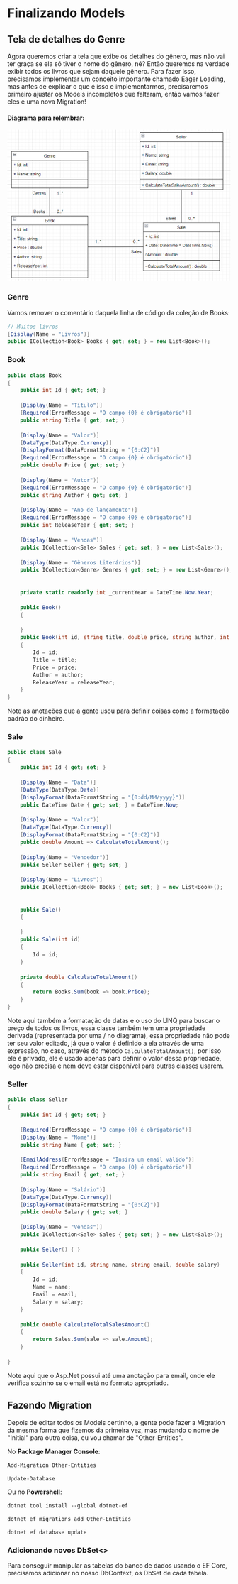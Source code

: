 # Finalizando Models

## Tela de detalhes do Genre

Agora queremos criar a tela que exibe os detalhes do gênero, mas não vai ter graça se ela só tiver o nome do gênero, né? Então queremos na verdade exibir todos os livros que sejam daquele gênero. Para fazer isso, precisamos implementar um conceito importante chamado Eager Loading, mas antes de explicar o que é isso e implementarmos, precisaremos primeiro ajustar os Models incompletos que faltaram, então vamos fazer eles e uma nova Migration!

#### Diagrama para relembrar:

![Diagrama de classe do projeto](./10restoDoCRUDGenre/diagramaClasseProjeto.png)

### Genre

Vamos remover o comentário daquela linha de código da coleção de Books:

```c#
// Muitos livros
[Display(Name = "Livros")]
public ICollection<Book> Books { get; set; } = new List<Book>();
```

### Book

```c#
public class Book
{
    public int Id { get; set; }

    [Display(Name = "Título")]
    [Required(ErrorMessage = "O campo {0} é obrigatório")]
    public string Title { get; set; }

    [Display(Name = "Valor")]
    [DataType(DataType.Currency)]
    [DisplayFormat(DataFormatString = "{0:C2}")]
    [Required(ErrorMessage = "O campo {0} é obrigatório")]
    public double Price { get; set; }

    [Display(Name = "Autor")]
    [Required(ErrorMessage = "O campo {0} é obrigatório")]
    public string Author { get; set; }

    [Display(Name = "Ano de lançamento")]
    [Required(ErrorMessage = "O campo {0} é obrigatório")]
    public int ReleaseYear { get; set; }

    [Display(Name = "Vendas")]
    public ICollection<Sale> Sales { get; set; } = new List<Sale>();

    [Display(Name = "Gêneros Literários")]
    public ICollection<Genre> Genres { get; set; } = new List<Genre>();


    private static readonly int _currentYear = DateTime.Now.Year;

    public Book()
    {

    }
    public Book(int id, string title, double price, string author, int releaseYear)
    {
        Id = id;
        Title = title;
        Price = price;
        Author = author;
        ReleaseYear = releaseYear;
    }
}
```

Note as anotações que a gente usou para definir coisas como a formatação padrão do dinheiro.

### Sale

```c#
public class Sale
{
    public int Id { get; set; }

    [Display(Name = "Data")]
    [DataType(DataType.Date)]
    [DisplayFormat(DataFormatString = "{0:dd/MM/yyyy}")]
    public DateTime Date { get; set; } = DateTime.Now;

    [Display(Name = "Valor")]
    [DataType(DataType.Currency)]
    [DisplayFormat(DataFormatString = "{0:C2}")]
    public double Amount => CalculateTotalAmount();

    [Display(Name = "Vendedor")]
    public Seller Seller { get; set; }

    [Display(Name = "Livros")]
    public ICollection<Book> Books { get; set; } = new List<Book>();


    public Sale()
    {

    }
    public Sale(int id)
    {
        Id = id;
    }

    private double CalculateTotalAmount()
    {
        return Books.Sum(book => book.Price);
    }
}
```

Note aqui também a formatação de datas e o uso do LINQ para buscar o preço de todos os livros, essa classe também tem uma propriedade derivada (representada por uma / no diagrama), essa propriedade não pode ter seu valor editado, já que o valor é definido a ela através de uma expressão, no caso, através do método `CalculateTotalAmount()`, por isso ele é privado, ele é usado apenas para definir o valor dessa propriedade, logo não precisa e nem deve estar disponível para outras classes usarem.

### Seller

```c#
public class Seller
{
    public int Id { get; set; }

    [Required(ErrorMessage = "O campo {0} é obrigatório")]
    [Display(Name = "Nome")]
    public string Name { get; set; }

    [EmailAddress(ErrorMessage = "Insira um email válido")]
    [Required(ErrorMessage = "O campo {0} é obrigatório")]
    public string Email { get; set; }

    [Display(Name = "Salário")]
    [DataType(DataType.Currency)]
    [DisplayFormat(DataFormatString = "{0:C2}")]
    public double Salary { get; set; }
    
    [Display(Name = "Vendas")]
    public ICollection<Sale> Sales { get; set; } = new List<Sale>();

    public Seller() { }

    public Seller(int id, string name, string email, double salary)
    {
        Id = id;
        Name = name;
        Email = email;
        Salary = salary;
    }

    public double CalculateTotalSalesAmount()
    {
        return Sales.Sum(sale => sale.Amount);
    }

}
```

Note aqui que o Asp.Net possui até uma anotação para email, onde ele verifica sozinho se o email está no formato apropriado.

## Fazendo Migration

Depois de editar todos os Models certinho, a gente pode fazer a Migration da mesma forma que fizemos da primeira vez, mas mudando o nome de "Initial" para outra coisa, eu vou chamar de "Other-Entities".

No **Package Manager Console**:

```shell
Add-Migration Other-Entities
```

```shell
Update-Database
```

Ou no **Powershell**:

```shell
dotnet tool install --global dotnet-ef
```

```shell
dotnet ef migrations add Other-Entities
```

```shell
dotnet ef database update
```

### Adicionando novos DbSet<>

Para conseguir manipular as tabelas do banco de dados usando o EF Core, precisamos adicionar no nosso DbContext, os DbSet de cada tabela.
